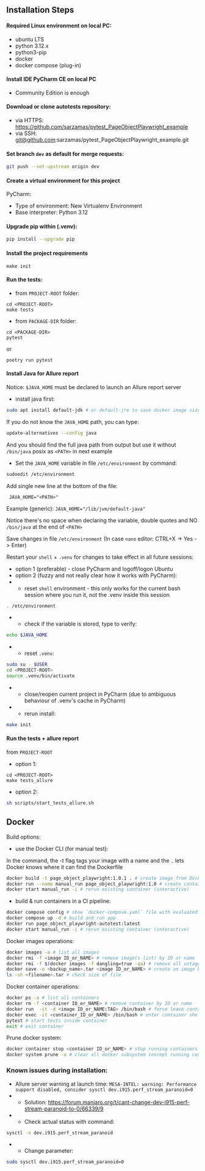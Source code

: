 ## Installation Steps
#### Required Linux environment on local PC:
- ubuntu LTS
- python 3.12.x
- python3-pip
- docker
- docker compose (plug-in)
#### Install IDE PyCharm CE on local PC
- Community Edition is enough
#### Download or clone autotests repository:
- via HTTPS: https://github.com/sarzamas/pytest_PageObjectPlaywright_example
- via SSH: git@github.com:sarzamas/pytest_PageObjectPlaywright_example.git
#### Set branch `dev` as default for merge requests:
```bash
git push --set-upstream origin dev
```
#### Create a virtual environment for this project
PyCharm:
- Type of environment: New Virtualenv Environment
- Base interpreter: Python 3.12
#### Upgrade pip within (.venv):
```bash
pip install --upgrade pip
```
#### Install the project requirements     
```
make init
```
#### Run the tests:
- from `PROJECT-ROOT` folder:
```
cd <PROJECT-ROOT>
make tests
```
- from `PACKAGE-DIR` folder:
```
cd <PACKAGE-DIR>
pytest
```
or
```
poetry run pytest
```
#### Install Java for Allure report
Notice:
`$JAVA_HOME` must be declared to launch an Allure report server
- install java first:
```bash
sudo apt install default-jdk # or default-jre to save docker image size
```
If you do not know the `JAVA_HOME` path, you can type:
```bash
update-alternatives --config java
```` 
And you should find the full java path from output but use it without `/bin/java` posix as `<PATH>` in next example
- Set the `JAVA_HOME` variable in file `/etc/environment` by command:
```bash
sudoedit /etc/environment
```
Add single new line at the bottom of the file:
```code
 JAVA_HOME="<PATH>"
 ```` 
Example (generic): `JAVA_HOME="/lib/jvm/default-java"`

Notice there's no space when declaring the variable, double quotes and NO `/bin/java` at the end of `<PATH>`

Save changes in file `/etc/environment` (In case `nano` editor: CTRL+X -> Yes -> Enter)

Restart your `shell`  + `.venv` for changes to take effect in all future sessions:
- option 1 (preferable) - close PyCharm and logoff/logon Ubuntu
- option 2 (fuzzy and not really clear how it works with PyCharm):
- - reset `shell` environment - this only works for the current bash session where you run it, not the .venv inside this session
```bash
. /etc/environment
```
- - check if the variable is stored, type to verify:
```bash
echo $JAVA_HOME
```
- - reset `.venv`:
```bash
sudo su - $USER
cd <PROJECT-ROOT>
source .venv/bin/activate
```
- - close/reopen current project in PyCharm (due to ambiguous behaviour of .venv's cache in PyCharm)
- - rerun install:
```bash
make init
```
#### Run the tests + allure report
from `PROJECT-ROOT`
- option 1:
```
cd <PROJECT-ROOT>
make tests_allure
```
- option 2:
```bash
sh scripts/start_tests_allure.sh
```
## Docker
Build options:
- use the Docker CLI (for manual test):

In the command, the -t flag tags your image with a name and the `.` lets Docker knows where it can find the Dockerfile
```bash
docker build -t page_object_playwright:1.0.1 . # create image from Dockerfile
docker run --name manual_run page_object_playwright:1.0 # create container from image
docker start manual_run -i # rerun existing container (interactive)
```
- build & run containers in a CI pipeline:
```bash
docker compose config # show `docker-compose.yaml` file with evaluated params
docker compose up -d # build and run app
docker run page_object_playwright-autotest:latest
docker start manual_run -i # rerun existing container (interactive)
```
Docker images operations:
```bash
docker images -a # list all images
docker rmi -f <image ID_or_NAME> # remove image(s list) by ID or name
docker rmi -f $(docker images -f dangling=true -qa) # remove all untagged images
docker save -o <backup_name>.tar <image ID_or_NAME> # create an image backup archive that can later be used with docker load
ls -sh <filename>.tar # check size of file
```
Docker container operations:
```bash
docker ps -a # list all containers
docker rm -f <container ID_or_NAME> # remove container by ID or name
docker run  -it -d <image ID_or_NAME:TAG> /bin/bash # force leave container running
docker exec -it <container_ID_or_NAME> /bin/bash # enter container shell
pytest # start tests inside container
exit # exit container
```
Prune docker system:
```bash
docker container stop <container ID_or_NAME> # stop running containers
docker system prune -a # clear all docker subsystem (except running containers)
```

### Known issues during installation:

- Allure server warning at launch time:
`MESA-INTEL: warning: Performance support disabled, consider sysctl dev.i915.perf_stream_paranoid=0`
- - Solution:
https://forum.manjaro.org/t/cant-change-dev-i915-perf-stream-paranoid-to-0/66339/9
- - Check actual status with command:
```bash
sysctl -n dev.i915.perf_stream_paranoid
```
- - Change parameter:
```bash
sudo sysctl dev.i915.perf_stream_paranoid=0
```
